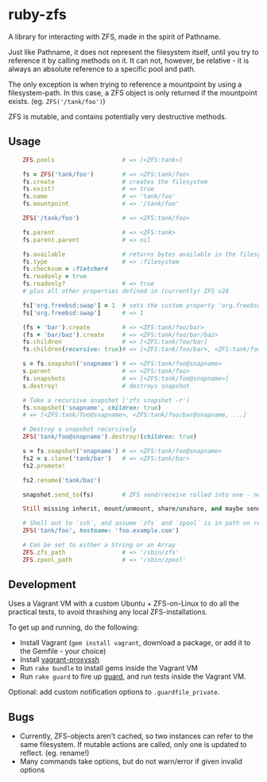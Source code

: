 # ruby-zfs

A library for interacting with ZFS, made in the spirit of Pathname.

Just like Pathname, it does not represent the filesystem itself, until you try to reference
it by calling methods on it. It can not, however, be relative - it is always an absolute reference
to a specific pool and path.

The only exception is when trying to reference a mountpoint by using a filesystem-path. In this
case, a ZFS object is only returned if the mountpoint exists. (eg. `ZFS('/tank/foo')`)

ZFS is mutable, and contains potentially very destructive methods.

## Usage

```ruby
	ZFS.pools                   # => [<ZFS:tank>]

	fs = ZFS('tank/foo')        # => <ZFS:tank/foo>
	fs.create                   # creates the filesystem
	fs.exist?                   # => true
	fs.name                     # => 'tank/foo'
	fs.mountpoint               # => '/tank/foo'

	ZFS('/tank/foo')            # => <ZFS:tank/foo>

	fs.parent                   # => <ZFS:tank>
	fs.parent.parent            # => nil

	fs.available                # returns bytes available in the filesystem
	fs.type                     # => :filesystem
	fs.checksum = :fletcher4
	fs.readonly = true
	fs.readonly?                # => true
	# plus all other properties defined in (currently) ZFS v28

	fs['org.freebsd:swap'] = 1  # sets the custom property 'org.freebsd:swap' to 1
	fs['org.freebsd:swap']      # => 1

	(fs + 'bar').create         # => <ZFS:tank/foo/bar>
	(fs + 'bar/baz').create     # => <ZFS:tank/foo/bar/baz>
	fs.children                 # => [<ZFS:tank/foo/bar]
	fs.children(recursive: true)# => [<ZFS:tank/foo/bar>, <ZFS:tank/foo/bar/baz>]

	s = fs.snapshot('snapname') # => <ZFS:tank/foo@snapname>
	s.parent                    # => <ZFS:tank/foo>
	fs.snapshots                # => [<ZFS:tank/foo@snapname>]
	s.destroy!                  # destroys snapshot

	# Take a recursive snapshot ('zfs snapshot -r')
	fs.snapshot('snapname', children: true)
	# => [<ZFS:tank/foo@snapname>, <ZFS:tank/foo/bar@snapname, ...]

	# Destroy a snapshot recursively
	ZFS('tank/foo@snapname').destroy!(children: true)

	s = fs.snapshot('snapname') # => <ZFS:tank/foo@snapname>
	fs2 = s.clone('tank/bar')   # => <ZFS:tank/bar>
	fs2.promote!

	fs2.rename('tank/baz')

	snapshot.send_to(fs)        # ZFS send/receive rolled into one - needs long description

	Still missing inherit, mount/unmount, share/unshare, and maybe send/receive

	# Shell out to `ssh`, and assume `zfs` and `zpool` is in path on remote host
	ZFS('tank/foo', hostname: 'foo.example.com')

	# Can be set to either a String or an Array
	ZFS.zfs_path                # => '/sbin/zfs'
	ZFS.zpool_path              # => '/sbin/zpool'
```

## Development

Uses a Vagrant VM with a custom Ubuntu + ZFS-on-Linux to do all the practical tests, to avoid thrashing any local ZFS-installations.

To get up and running, do the following:

* Install Vagrant (`gem install vagrant`, download a package, or add it to the Gemfile - your choice)
* Install [vagrant-proxyssh](https://github.com/kvs/vagrant-proxyssh)
* Run `rake bundle` to install gems inside the Vagrant VM
* Run `rake guard` to fire up [guard](https://github.com/guard/guard), and run tests inside the Vagrant VM.

Optional: add custom notification options to `.guardfile_private`.


## Bugs

* Currently, ZFS-objects aren't cached, so two instances can refer to the same filesystem. If mutable actions are called, only one is updated to reflect. (eg. rename!)
* Many commands take options, but do not warn/error if given invalid options
